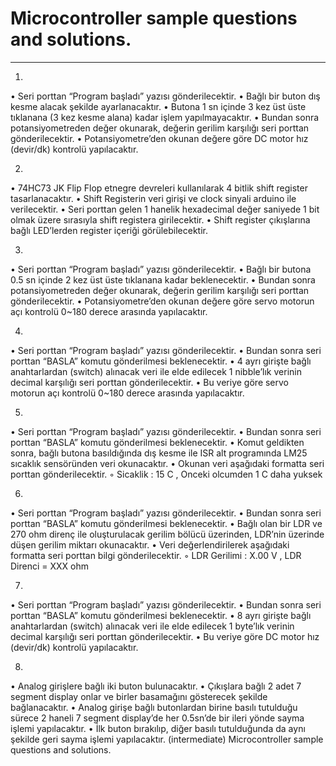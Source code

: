 # Microcontroller sample questions and solutions.
----

1.
• Seri porttan “Program başladı” yazısı gönderilecektir.
• Bağlı bir buton dış kesme alacak şekilde ayarlanacaktır.
• Butona 1 sn içinde 3 kez üst üste tıklanana (3 kez kesme alana) kadar işlem yapılmayacaktır.
• Bundan sonra potansiyometreden değer okunarak, değerin gerilim karşılığı seri porttan gönderilecektir.
• Potansiyometre’den okunan değere göre DC motor hız (devir/dk) kontrolü yapılacaktır.

2.
• 74HC73 JK Flip Flop etnegre devreleri kullanılarak 4 bitlik shift register tasarlanacaktır.
• Shift Registerin veri girişi ve clock sinyali arduino ile verilecektir.
• Seri porttan gelen 1 hanelik hexadecimal değer saniyede 1 bit olmak üzere sırasıyla shift registera girilecektir.
• Shift register çıkışlarına bağlı LED’lerden register içeriği görülebilecektir.

3.
• Seri porttan “Program başladı” yazısı gönderilecektir.
• Bağlı bir butona 0.5 sn içinde 2 kez üst üste tıklanana kadar beklenecektir.
• Bundan sonra potansiyometreden değer okunarak, değerin gerilim karşılığı seri porttan gönderilecektir.
• Potansiyometre’den okunan değere göre servo motorun açı kontrolü 0~180 derece arasında yapılacaktır.

4.
• Seri porttan “Program başladı” yazısı gönderilecektir.
• Bundan sonra seri porttan “BASLA” komutu gönderilmesi beklenecektir.
• 4 ayrı girişte bağlı anahtarlardan (switch) alınacak veri ile elde edilecek 1 nibble’lık verinin decimal karşılığı
seri porttan gönderilecektir.
• Bu veriye göre servo motorun açı kontrolü 0~180 derece arasında yapılacaktır.

5.
• Seri porttan “Program başladı” yazısı gönderilecektir.
• Bundan sonra seri porttan “BASLA” komutu gönderilmesi beklenecektir.
• Komut geldikten sonra, bağlı butona basıldığında dış kesme ile ISR alt programında LM25 sıcaklık
sensöründen veri okunacaktır.
• Okunan veri aşağıdaki formatta seri porttan gönderilecektir.
  ◦ Sicaklik : 15 C , Onceki olcumden 1 C daha yuksek

6.
• Seri porttan “Program başladı” yazısı gönderilecektir.
• Bundan sonra seri porttan “BASLA” komutu gönderilmesi beklenecektir.
• Bağlı olan bir LDR ve 270 ohm direnç ile oluşturulacak gerilim bölücü üzerinden, LDR’nin üzerinde düşen
gerilim miktarı okunacaktır.
•
Veri değerlendirilerek aşağıdaki formatta seri porttan bilgi gönderilecektir.
  ◦ LDR Gerilimi : X.00 V , LDR Direnci = XXX ohm

7.
• Seri porttan “Program başladı” yazısı gönderilecektir.
• Bundan sonra seri porttan “BASLA” komutu gönderilmesi beklenecektir.
• 8 ayrı girişte bağlı anahtarlardan (switch) alınacak veri ile elde edilecek 1 byte’lık verinin decimal karşılığı seri
porttan gönderilecektir.
• Bu veriye göre DC motor hız (devir/dk) kontrolü yapılacaktır.

8.
• Analog girişlere bağlı iki buton bulunacaktır.
• Çıkışlara bağlı 2 adet 7 segment display onlar ve birler basamağını gösterecek şekilde bağlanacaktır.
• Analog girişe bağlı butonlardan birine basılı tutulduğu sürece 2 haneli 7 segment display’de her 0.5sn’de bir
ileri yönde sayma işlemi yapılacaktır.
• İlk buton bırakılıp, diğer basılı tutulduğunda da aynı şekilde geri sayma işlemi yapılacaktır.
(intermediate) Microcontroller sample questions and solutions.
